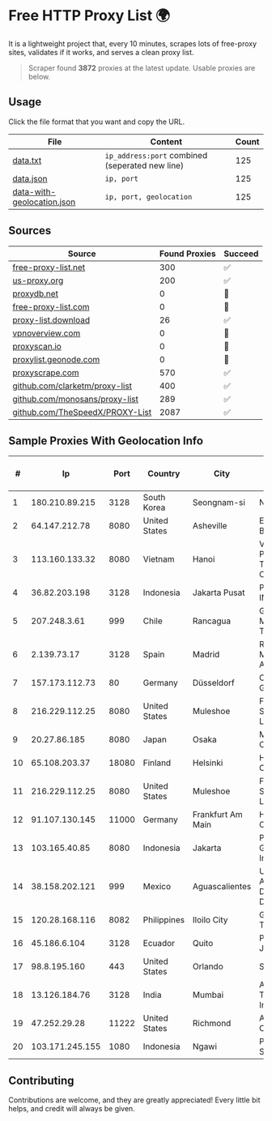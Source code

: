 
# Free HTTP Proxy List 🌍

It is a lightweight project that, every 10 minutes, scrapes lots of free-proxy sites, validates if it works, and serves a clean proxy list.


> Scraper found **3872** proxies at the latest update. Usable proxies are below.

## Usage

Click the file format that you want and copy the URL.


|File|Content|Count|
|----|-------|-----|
|[data.txt](https://raw.githubusercontent.com/themiralay/Proxy-List-World/master/data.txt)|`ip_address:port` combined (seperated new line)|125|
|[data.json](https://raw.githubusercontent.com/themiralay/Proxy-List-World/master/data.json)|`ip, port`|125|
|[data-with-geolocation.json](https://raw.githubusercontent.com/themiralay/Proxy-List-World/master/data-with-geolocation.json)|`ip, port, geolocation`|125|

## Sources

|Source|Found Proxies|Succeed|
|------|-------------|-------|
|[free-proxy-list.net](https://free-proxy-list.net)|300|✅|
|[us-proxy.org](https://www.us-proxy.org)|200|✅|
|[proxydb.net](http://proxydb.net)|0|🚫|
|[free-proxy-list.com](https://free-proxy-list.com/?page=&port=&type%5B%5D=http&type%5B%5D=https&up_time=0&search=Search)|0|🚫|
|[proxy-list.download](https://www.proxy-list.download/HTTP)|26|✅|
|[vpnoverview.com](https://vpnoverview.com/privacy/anonymous-browsing/free-proxy-servers)|0|🚫|
|[proxyscan.io](https://www.proxyscan.io)|0|🚫|
|[proxylist.geonode.com](https://proxylist.geonode.com/api/proxy-list?limit=300&page=1&sort_by=lastChecked&sort_type=desc&protocols=http,https)|0|🚫|
|[proxyscrape.com](https://api.proxyscrape.com/v2/?request=displayproxies&protocol=http&timeout=10000&country=all&ssl=all&anonymity=all)|570|✅|
|[github.com/clarketm/proxy-list](https://raw.githubusercontent.com/clarketm/proxy-list/master/proxy-list-raw.txt)|400|✅|
|[github.com/monosans/proxy-list](https://raw.githubusercontent.com/monosans/proxy-list/main/proxies/http.txt)|289|✅|
|[github.com/TheSpeedX/PROXY-List](https://raw.githubusercontent.com/TheSpeedX/PROXY-List/master/http.txt)|2087|✅|


## Sample Proxies With Geolocation Info

|#|Ip|Port|Country|City|Internet Service Provider|
|-|--|----|-------|----|-------------------------|
|1|180.210.89.215|3128|South Korea|Seongnam-si|NHNCLOUD|
|2|64.147.212.78|8080|United States|Asheville|ERC Broadband|
|3|113.160.133.32|8080|Vietnam|Hanoi|VietNam Post and Telecom Corporation|
|4|36.82.203.198|3128|Indonesia|Jakarta Pusat|PT. TELKOM INDONESIA|
|5|207.248.3.61|999|Chile|Rancagua|Grupo Metrowan Telecom SPA|
|6|2.139.73.17|3128|Spain|Madrid|RIMA (Red IP Multi Acceso)|
|7|157.173.112.73|80|Germany|Düsseldorf|Contabo GmbH|
|8|216.229.112.25|8080|United States|Muleshoe|Five Area Systems, LLC|
|9|20.27.86.185|8080|Japan|Osaka|Microsoft Corporation|
|10|65.108.203.37|18080|Finland|Helsinki|Hetzner Online GmbH|
|11|216.229.112.25|8080|United States|Muleshoe|Five Area Systems, LLC|
|12|91.107.130.145|11000|Germany|Frankfurt Am Main|Hetzner Online AG|
|13|103.165.40.85|8080|Indonesia|Jakarta|PT iForte Global Internet|
|14|38.158.202.121|999|Mexico|Aguascalientes|Universidad Autonoma Del Estado De Morelos|
|15|120.28.168.116|8082|Philippines|Iloilo City|Globe Telecom|
|16|45.186.6.104|3128|Ecuador|Quito|Perez Tito Julio Cesar|
|17|98.8.195.160|443|United States|Orlando|Spectrum|
|18|13.126.184.76|3128|India|Mumbai|Amazon Technologies Inc|
|19|47.252.29.28|11222|United States|Richmond|Alibaba Cloud LLC|
|20|103.171.245.155|1080|Indonesia|Ngawi|PT Data Arta Sedaya|



## Contributing

Contributions are welcome, and they are greatly appreciated! Every
little bit helps, and credit will always be given.

